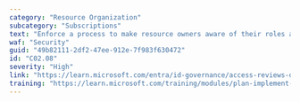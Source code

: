 ```yaml
---
category: "Resource Organization"
subcategory: "Subscriptions"
text: "Enforce a process to make resource owners aware of their roles and responsibilities, access review, budget review, policy compliance and remediate when necessary."
waf: "Security"
guid: "49b82111-2df2-47ee-912e-7f983f630472"
id: "C02.08"
severity: "High"
link: "https://learn.microsoft.com/entra/id-governance/access-reviews-overview"
training: "https://learn.microsoft.com/training/modules/plan-implement-manage-access-review/"
---
```

